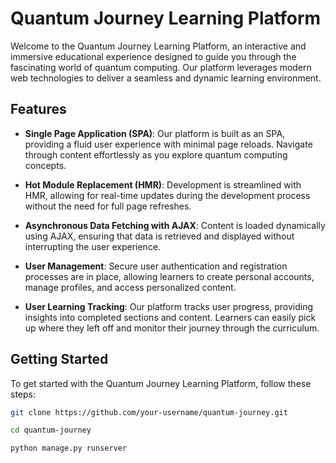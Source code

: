 # Quantum Journey Learning Platform

Welcome to the Quantum Journey Learning Platform, an interactive and immersive educational experience designed to guide you through the fascinating world of quantum computing. Our platform leverages modern web technologies to deliver a seamless and dynamic learning environment.

## Features

- **Single Page Application (SPA)**: Our platform is built as an SPA, providing a fluid user experience with minimal page reloads. Navigate through content effortlessly as you explore quantum computing concepts.

- **Hot Module Replacement (HMR)**: Development is streamlined with HMR, allowing for real-time updates during the development process without the need for full page refreshes.

- **Asynchronous Data Fetching with AJAX**: Content is loaded dynamically using AJAX, ensuring that data is retrieved and displayed without interrupting the user experience.

- **User Management**: Secure user authentication and registration processes are in place, allowing learners to create personal accounts, manage profiles, and access personalized content.

- **User Learning Tracking**: Our platform tracks user progress, providing insights into completed sections and content. Learners can easily pick up where they left off and monitor their journey through the curriculum.

## Getting Started

To get started with the Quantum Journey Learning Platform, follow these steps:

   ```bash
   git clone https://github.com/your-username/quantum-journey.git

   cd quantum-journey

   python manage.py runserver
```
